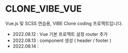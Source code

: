 # CLONE_VIBE_VUE

Vue.js 및 SCSS 연습용, VIBE Clone coding 프로젝트입니다.

- 2022.08.12 : Vue 기본 프로젝트 설정 router 추가
- 2022.08.13 : component 생성 ( header / footer )
- 2022.08.14 : 
